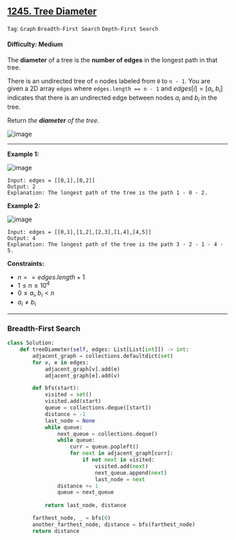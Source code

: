 ## [1245. Tree Diameter](https://leetcode.com/problems/tree-diameter)

```Tag```: ```Graph``` ```Breadth-First Search``` ```Depth-First Search```

#### Difficulty: Medium

The __diameter__ of a tree is the __number of edges__ in the longest path in that tree.

There is an undirected tree of ```n``` nodes labeled from ```0``` to ```n - 1```. You are given a 2D array ```edges``` where ```edges.length == n - 1``` and $edges[i] = [a_i, b_i]$ indicates that there is an undirected edge between nodes $a_i$ and $b_i$ in the tree.

Return _the __diameter__ of the tree_.

![image](https://github.com/quananhle/Python/assets/35042430/d859f0cb-5017-4411-ac37-ea2be34e35cf)

---

__Example 1:__

![image](https://assets.leetcode.com/uploads/2022/01/19/tree1.jpg)
```
Input: edges = [[0,1],[0,2]]
Output: 2
Explanation: The longest path of the tree is the path 1 - 0 - 2.
```

__Example 2:__

![image](https://assets.leetcode.com/uploads/2022/01/19/tree2.jpg)
```
Input: edges = [[0,1],[1,2],[2,3],[1,4],[4,5]]
Output: 4
Explanation: The longest path of the tree is the path 3 - 2 - 1 - 4 - 5.
```

__Constraints:__

- $n == edges.length + 1$
- $1 \le n \le 10^4$
- $0 \le a_i, b_i \lt n$
- $a_i \neq b_i$

---

### Breadth-First Search

```Python
class Solution:
    def treeDiameter(self, edges: List[List[int]]) -> int:
        adjacent_graph = collections.defaultdict(set)
        for v, e in edges:
            adjacent_graph[v].add(e)
            adjacent_graph[e].add(v)

        def bfs(start):
            visited = set()
            visited.add(start)
            queue = collections.deque([start])
            distance = -1
            last_node = None
            while queue:
                next_queue = collections.deque()
                while queue:
                    curr = queue.popleft()
                    for next in adjacent_graph[curr]:
                        if not next in visited:
                            visited.add(next)
                            next_queue.append(next)
                            last_node = next
                distance += 1
                queue = next_queue
            
            return last_node, distance

        farthest_node, _ = bfs(0)
        another_farthest_node, distance = bfs(farthest_node)
        return distance
```
